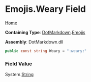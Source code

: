 # Emojis\.Weary Field

[Home](../../../README.md)

**Containing Type**: [DotMarkdown](../../README.md)\.[Emojis](../README.md)

**Assembly**: DotMarkdown\.dll

```csharp
public const string Weary = ":weary:"
```

### Field Value

System\.[String](https://docs.microsoft.com/en-us/dotnet/api/system.string)